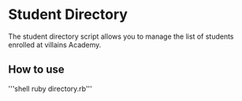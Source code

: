 # Student Directory #

The student directory script allows you to manage the list of students enrolled at villains Academy.

## How to use ##

'''shell ruby directory.rb'''
